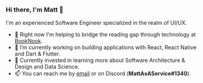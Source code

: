 ### Hi there, I'm Matt 👋

I'm an experienced Software Engineer specialized in the realm of UI/UX.

- 👔 Right now I'm helping to bridge the reading gap through technology at [BookNook](https://www.booknooklearning.com/).
- 🔭 I’m currently working on building applications with React, React Native and Dart & Flutter.
- 🌱 Currently invested in learning more about Software Architecture & Design and Data Science.
- 📫 You can reach me by [email](mailto:matt@lindly.dev) or on Discord (**MattAsAService#1340**).
